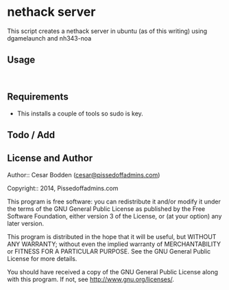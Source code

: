 nethack server
====

This script creates a nethack server in ubuntu (as of this writing) using
dgamelaunch and nh343-noa

Usage
----

<pre><code>
</code></pre>

Requirements
----

- This installs a couple of tools so sudo is key.

Todo / Add
----



License and Author
----

Author:: Cesar Bodden (cesar@pissedoffadmins.com)

Copyright:: 2014, Pissedoffadmins.com

This program is free software: you can redistribute it and/or modify
it under the terms of the GNU General Public License as published by
the Free Software Foundation, either version 3 of the License, or
(at your option) any later version.

This program is distributed in the hope that it will be useful,
but WITHOUT ANY WARRANTY; without even the implied warranty of
MERCHANTABILITY or FITNESS FOR A PARTICULAR PURPOSE.  See the
GNU General Public License for more details.

You should have received a copy of the GNU General Public License
along with this program.  If not, see <http://www.gnu.org/licenses/>.
